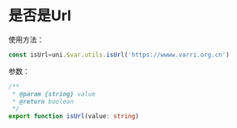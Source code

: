 # 是否是Url

使用方法：

```js
const isUrl=uni.$var.utils.isUrl('https://wwww.varri.org.cn')
```

参数：

```typescript
/**
 * @param {string} value
 * @return boolean
 */
export function isUrl(value: string)
```



